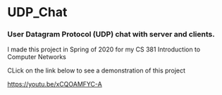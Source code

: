 # UDP_Chat
### User Datagram Protocol (UDP) chat with server and clients.

I made this project in Spring of 2020 for my CS 381 Introduction to Computer Networks

CLick on the link below to see a demonstration of this project

https://youtu.be/xCQOAMFYC-A
